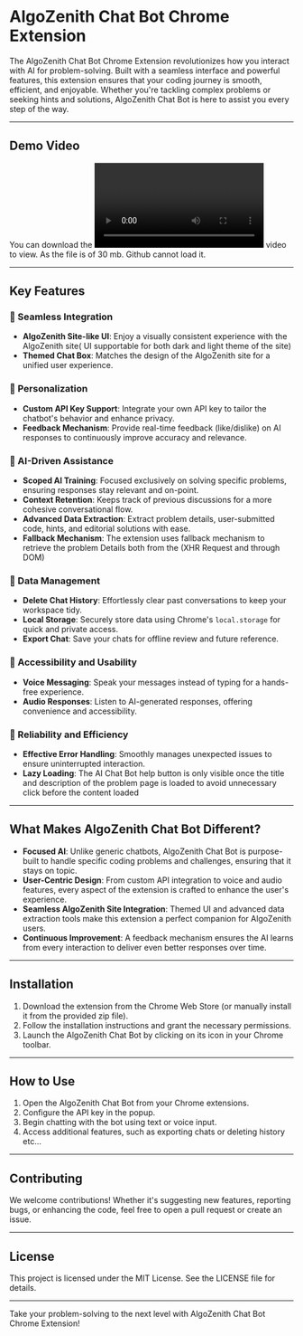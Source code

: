 # AlgoZenith Chat Bot Chrome Extension

The AlgoZenith Chat Bot Chrome Extension revolutionizes how you interact with AI for problem-solving. Built with a seamless interface and powerful features, this extension ensures that your coding journey is smooth, efficient, and enjoyable. Whether you're tackling complex problems or seeking hints and solutions, AlgoZenith Chat Bot is here to assist you every step of the way.

---

## Demo Video
You can download the ![Project Demo](project-demo.mp4) video to view. As the file is of 30 mb. Github cannot load it.

---

## Key Features

### 🌟 Seamless Integration
- **AlgoZenith Site-like UI**: Enjoy a visually consistent experience with the AlgoZenith site( UI supportable for both dark and light theme of the site)
- **Themed Chat Box**: Matches the design of the AlgoZenith site for a unified user experience.

### 🔑 Personalization
- **Custom API Key Support**: Integrate your own API key to tailor the chatbot's behavior and enhance privacy.
- **Feedback Mechanism**: Provide real-time feedback (like/dislike) on AI responses to continuously improve accuracy and relevance.

### 🧠 AI-Driven Assistance
- **Scoped AI Training**: Focused exclusively on solving specific problems, ensuring responses stay relevant and on-point.
- **Context Retention**: Keeps track of previous discussions for a more cohesive conversational flow.
- **Advanced Data Extraction**: Extract problem details, user-submitted code, hints, and editorial solutions with ease.
- **Fallback Mechanism**: The extension uses fallback mechanism to retrieve the problem Details both from the (XHR Request and through DOM)

### 📂 Data Management
- **Delete Chat History**: Effortlessly clear past conversations to keep your workspace tidy.
- **Local Storage**: Securely store data using Chrome's `local.storage` for quick and private access.
- **Export Chat**: Save your chats for offline review and future reference.

### 🎤 Accessibility and Usability
- **Voice Messaging**: Speak your messages instead of typing for a hands-free experience.
- **Audio Responses**: Listen to AI-generated responses, offering convenience and accessibility.

### 🚀 Reliability and Efficiency
- **Effective Error Handling**: Smoothly manages unexpected issues to ensure uninterrupted interaction.
- **Lazy Loading**: The AI Chat Bot help button is only visible once the title and description of the problem page is loaded to avoid unnecessary click before the content loaded
---

## What Makes AlgoZenith Chat Bot Different?

- **Focused AI**: Unlike generic chatbots, AlgoZenith Chat Bot is purpose-built to handle specific coding problems and challenges, ensuring that it stays on topic.
- **User-Centric Design**: From custom API integration to voice and audio features, every aspect of the extension is crafted to enhance the user's experience.
- **Seamless AlgoZenith Site Integration**: Themed UI and advanced data extraction tools make this extension a perfect companion for AlgoZenith users.
- **Continuous Improvement**: A feedback mechanism ensures the AI learns from every interaction to deliver even better responses over time.

---

## Installation

1. Download the extension from the Chrome Web Store (or manually install it from the provided zip file).
2. Follow the installation instructions and grant the necessary permissions.
3. Launch the AlgoZenith Chat Bot by clicking on its icon in your Chrome toolbar.

---

## How to Use

1. Open the AlgoZenith Chat Bot from your Chrome extensions.
2. Configure the API key in the popup.
3. Begin chatting with the bot using text or voice input.
4. Access additional features, such as exporting chats or deleting history etc...

---



## Contributing

We welcome contributions! Whether it's suggesting new features, reporting bugs, or enhancing the code, feel free to open a pull request or create an issue.

---

## License

This project is licensed under the MIT License. See the LICENSE file for details.

---

Take your problem-solving to the next level with AlgoZenith Chat Bot Chrome Extension!
